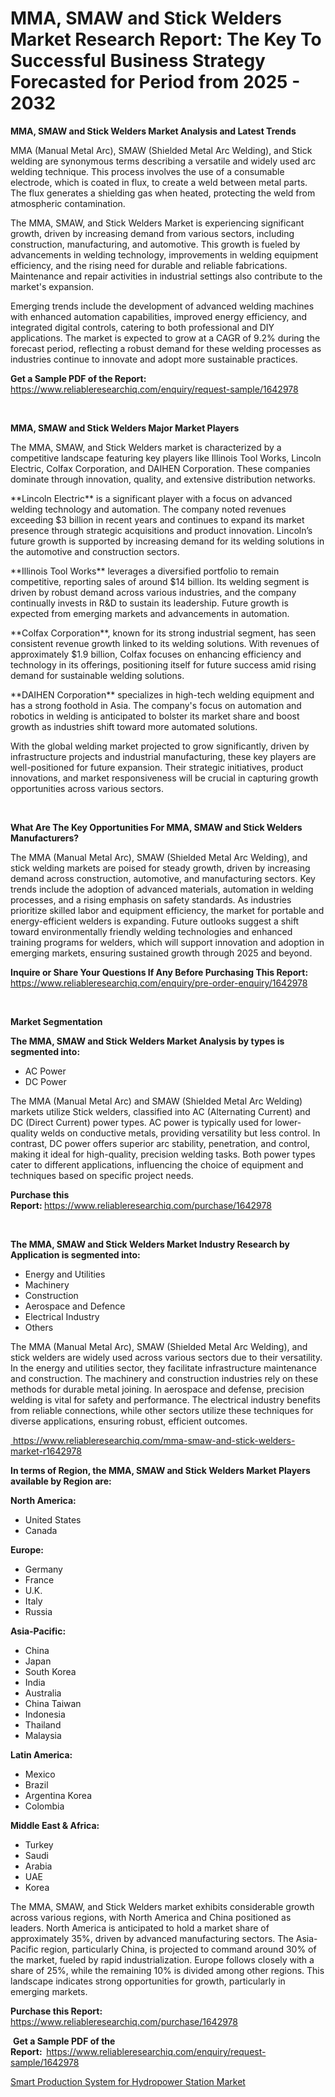 <p><h1>MMA, SMAW and Stick Welders Market Research Report: The Key To Successful Business Strategy Forecasted for Period from 2025 - 2032</h1></p><p><strong>MMA, SMAW and Stick Welders Market Analysis and Latest Trends</strong></p>
<p><p>MMA (Manual Metal Arc), SMAW (Shielded Metal Arc Welding), and Stick welding are synonymous terms describing a versatile and widely used arc welding technique. This process involves the use of a consumable electrode, which is coated in flux, to create a weld between metal parts. The flux generates a shielding gas when heated, protecting the weld from atmospheric contamination.</p><p>The MMA, SMAW, and Stick Welders Market is experiencing significant growth, driven by increasing demand from various sectors, including construction, manufacturing, and automotive. This growth is fueled by advancements in welding technology, improvements in welding equipment efficiency, and the rising need for durable and reliable fabrications. Maintenance and repair activities in industrial settings also contribute to the market's expansion.</p><p>Emerging trends include the development of advanced welding machines with enhanced automation capabilities, improved energy efficiency, and integrated digital controls, catering to both professional and DIY applications. The market is expected to grow at a CAGR of 9.2% during the forecast period, reflecting a robust demand for these welding processes as industries continue to innovate and adopt more sustainable practices.</p></p>
<p><strong>Get a Sample PDF of the Report:&nbsp;</strong> <a href="https://www.reliableresearchiq.com/enquiry/request-sample/1642978?utm_campaign=2282&utm_medium=2&utm_source=Github&utm_content=ia&utm_term=28032025&utm_id=mma-smaw-and-stick-welders">https://www.reliableresearchiq.com/enquiry/request-sample/1642978</a></p>
<p>&nbsp;</p>
<p><strong>MMA, SMAW and Stick Welders Major Market Players</strong></p>
<p><p>The MMA, SMAW, and Stick Welders market is characterized by a competitive landscape featuring key players like Illinois Tool Works, Lincoln Electric, Colfax Corporation, and DAIHEN Corporation. These companies dominate through innovation, quality, and extensive distribution networks.</p><p>**Lincoln Electric** is a significant player with a focus on advanced welding technology and automation. The company noted revenues exceeding $3 billion in recent years and continues to expand its market presence through strategic acquisitions and product innovation. Lincoln’s future growth is supported by increasing demand for its welding solutions in the automotive and construction sectors.</p><p>**Illinois Tool Works** leverages a diversified portfolio to remain competitive, reporting sales of around $14 billion. Its welding segment is driven by robust demand across various industries, and the company continually invests in R&D to sustain its leadership. Future growth is expected from emerging markets and advancements in automation.</p><p>**Colfax Corporation**, known for its strong industrial segment, has seen consistent revenue growth linked to its welding solutions. With revenues of approximately $1.9 billion, Colfax focuses on enhancing efficiency and technology in its offerings, positioning itself for future success amid rising demand for sustainable welding solutions.</p><p>**DAIHEN Corporation** specializes in high-tech welding equipment and has a strong foothold in Asia. The company's focus on automation and robotics in welding is anticipated to bolster its market share and boost growth as industries shift toward more automated solutions.</p><p>With the global welding market projected to grow significantly, driven by infrastructure projects and industrial manufacturing, these key players are well-positioned for future expansion. Their strategic initiatives, product innovations, and market responsiveness will be crucial in capturing growth opportunities across various sectors.</p></p>
<p>&nbsp;</p>
<p><strong>What Are The Key Opportunities For MMA, SMAW and Stick Welders Manufacturers?</strong></p>
<p><p>The MMA (Manual Metal Arc), SMAW (Shielded Metal Arc Welding), and stick welding markets are poised for steady growth, driven by increasing demand across construction, automotive, and manufacturing sectors. Key trends include the adoption of advanced materials, automation in welding processes, and a rising emphasis on safety standards. As industries prioritize skilled labor and equipment efficiency, the market for portable and energy-efficient welders is expanding. Future outlooks suggest a shift toward environmentally friendly welding technologies and enhanced training programs for welders, which will support innovation and adoption in emerging markets, ensuring sustained growth through 2025 and beyond.</p></p>
<p><strong>Inquire or Share Your Questions If Any Before Purchasing This Report:</strong> <a href="https://www.reliableresearchiq.com/enquiry/pre-order-enquiry/1642978?utm_campaign=2282&utm_medium=2&utm_source=Github&utm_content=ia&utm_term=28032025&utm_id=mma-smaw-and-stick-welders">https://www.reliableresearchiq.com/enquiry/pre-order-enquiry/1642978</a></p>
<p>&nbsp;</p>
<p><strong>Market Segmentation</strong></p>
<p><strong>The MMA, SMAW and Stick Welders Market Analysis by types is segmented into:</strong></p>
<p><ul><li>AC Power</li><li>DC Power</li></ul></p>
<p><p>The MMA (Manual Metal Arc) and SMAW (Shielded Metal Arc Welding) markets utilize Stick welders, classified into AC (Alternating Current) and DC (Direct Current) power types. AC power is typically used for lower-quality welds on conductive metals, providing versatility but less control. In contrast, DC power offers superior arc stability, penetration, and control, making it ideal for high-quality, precision welding tasks. Both power types cater to different applications, influencing the choice of equipment and techniques based on specific project needs.</p></p>
<p><strong>Purchase this Report:&nbsp;</strong><a href="https://www.reliableresearchiq.com/purchase/1642978?utm_campaign=2282&utm_medium=2&utm_source=Github&utm_content=ia&utm_term=28032025&utm_id=mma-smaw-and-stick-welders">https://www.reliableresearchiq.com/purchase/1642978</a></p>
<p>&nbsp;</p>
<p><strong>The MMA, SMAW and Stick Welders Market Industry Research by Application is segmented into:</strong></p>
<p><ul><li>Energy and Utilities</li><li>Machinery</li><li>Construction</li><li>Aerospace and Defence</li><li>Electrical Industry</li><li>Others</li></ul></p>
<p><p>The MMA (Manual Metal Arc), SMAW (Shielded Metal Arc Welding), and stick welders are widely used across various sectors due to their versatility. In the energy and utilities sector, they facilitate infrastructure maintenance and construction. The machinery and construction industries rely on these methods for durable metal joining. In aerospace and defense, precision welding is vital for safety and performance. The electrical industry benefits from reliable connections, while other sectors utilize these techniques for diverse applications, ensuring robust, efficient outcomes.</p></p>
<p><a href="https://www.reliableresearchiq.com/mma-smaw-and-stick-welders-market-r1642978?utm_campaign=2282&utm_medium=2&utm_source=Github&utm_content=ia&utm_term=28032025&utm_id=mma-smaw-and-stick-welders">&nbsp;https://www.reliableresearchiq.com/mma-smaw-and-stick-welders-market-r1642978</a></p>
<p><strong>In terms of Region, the MMA, SMAW and Stick Welders Market Players available by Region are:</strong></p>
<p>
    <p> <strong> North America: </strong>
        <ul>
            <li>United States</li>
            <li>Canada</li>
        </ul>
        </p> 
    <p> <strong> Europe: </strong>
        <ul>
            <li>Germany</li>
            <li>France</li>
            <li>U.K.</li>
            <li>Italy</li>
            <li>Russia</li>
        </ul>
        </p> 
    <p> <strong> Asia-Pacific: </strong>
        <ul>
            <li>China</li>
            <li>Japan</li>
            <li>South Korea</li>
            <li>India</li>
            <li>Australia</li>
            <li>China Taiwan</li>
            <li>Indonesia</li>
            <li>Thailand</li>
            <li>Malaysia</li>
        </ul>
        </p> 
    <p> <strong> Latin America: </strong>
        <ul>
            <li>Mexico</li>
            <li>Brazil</li>
            <li>Argentina Korea</li>
            <li>Colombia</li>
        </ul>
        </p> 
    <p> <strong> Middle East & Africa: </strong>
        <ul>
            <li>Turkey</li>
            <li>Saudi</li>
            <li>Arabia</li>
            <li>UAE</li>
            <li>Korea</li>
        </ul>
    </p>
    </p>
<p><p>The MMA, SMAW, and Stick Welders market exhibits considerable growth across various regions, with North America and China positioned as leaders. North America is anticipated to hold a market share of approximately 35%, driven by advanced manufacturing sectors. The Asia-Pacific region, particularly China, is projected to command around 30% of the market, fueled by rapid industrialization. Europe follows closely with a share of 25%, while the remaining 10% is divided among other regions. This landscape indicates strong opportunities for growth, particularly in emerging markets.</p></p>
<p><strong>Purchase this Report: </strong><a href="https://www.reliableresearchiq.com/purchase/1642978?utm_campaign=2282&utm_medium=2&utm_source=Github&utm_content=ia&utm_term=28032025&utm_id=mma-smaw-and-stick-welders">https://www.reliableresearchiq.com/purchase/1642978</a></p>
<p>&nbsp;<strong>Get a Sample PDF of the Report:&nbsp;&nbsp;</strong><a href="https://www.reliableresearchiq.com/enquiry/request-sample/1642978?utm_campaign=2282&utm_medium=2&utm_source=Github&utm_content=ia&utm_term=28032025&utm_id=mma-smaw-and-stick-welders">https://www.reliableresearchiq.com/enquiry/request-sample/1642978</a></p>
<p><strong></strong></p>
<p><p><a href="https://github.com/NargisHussain432/Market-Research-Report-List-2/blob/main/smart-production-system-for-hydropower-station-market.md?utm_campaign=2282&utm_medium=2&utm_source=Github&utm_content=ia&utm_term=28032025&utm_id=mma-smaw-and-stick-welders">Smart Production System for Hydropower Station Market</a></p></p>